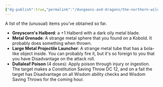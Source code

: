 ```yaml
---
{"dg-publish":true,"permalink":"/dungeons-and-dragons/the-northern-wilds/players/reference-material/notable-items/","tags":["TTRPG/Campaigns/Northern-Wilds","Journal"]}
---
```


A list of the (unusual) items you've obtained so far.

- **Greyscorn's Halberd**: a +1 Halberd with a dark oily metal blade.
- **Metal Grenade**: A strange metal sphere that you found on a Kobold. It probably does something when thrown.
- **Large Metal Projectile Launcher**: A strange metal tube that has a bola-like object inside. You can probably fire it, but it's so foreign to you that you have Disadvantage on the attack roll.
- **Dullaleaf Poison** (4 doses): Apply poison through injury or ingestion. The target makes a Constitution Saving Throw DC 12, and on a fail the target has Disadvantage on all Wisdom ability checks and Wisdom Saving Throws for the coming hour. 